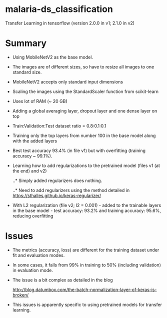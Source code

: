 # malaria-ds_classification
Transfer Learning in tensorflow (version 2.0.0 in v1; 2.1.0 in v2)

Summary
=======

* Using MobileNetV2 as the base model.

* The images are of different sizes, so have to resize all images to one standard size.

* MobileNetV2 accepts only standard input dimensions

* Scaling the images using the StandardScaler function from scikit-learn

* Uses lot of RAM (~ 20 GB)

* Adding a global averaging layer, dropout layer and one dense layer on top

* Train:Validation:Test dataset ratio = 0.8:0.1:0.1

* Training only the top layers from number 100 in the base model along with the added layers

* Best test accuracy 93.4% (in file v1) but with overfitting (training accuracy ~ 99.1%).

* Learning how to add regularizations to the pretrained model (files v1 (at the end) and v2)
	
	..* Simply added regularizers does nothing.
	
	..* Need to add regularizers using the method detailed in
		https://sthalles.github.io/keras-regularizer/

* With L2 regularization (file v2;  l2 = 0.001) - added to the trainable layers in the base model - test accuracy: 93.2% and training accuracy: 95.6%, reducing overfitting


Issues
======
* The metrics (accuracy, loss) are different for the training dataset under fit and evaluation modes.

* In some cases, it falls from 99% in training to 50% (including validation) in evaluation mode.

* The issue is a bit complex as detailed in the blog

	http://blog.datumbox.com/the-batch-normalization-layer-of-keras-is-broken/

* This issues is apparently specific to using pretrained models for transfer learning.
